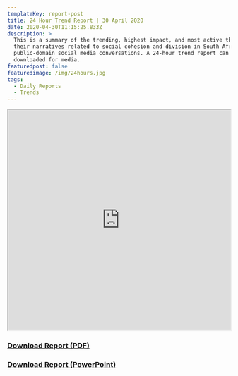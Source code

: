 ```yaml
---
templateKey: report-post
title: 24 Hour Trend Report | 30 April 2020
date: 2020-04-30T11:15:25.833Z
description: >
  This is a summary of the trending, highest impact, and most active themes and
  their narratives related to social cohesion and division in South African
  public-domain social media conversations. A 24-hour trend report can be
  downloaded for media.
featuredpost: false
featuredimage: /img/24hours.jpg
tags:
  - Daily Reports
  - Trends
---
```

<iframe src="https://drive.google.com/file/d/1F2eVrM7-xQj0-NmnzkRb63RSzEDwPgpw/preview" width="100%" height="500"></iframe>
<br> <a href="https://drive.google.com/u/0/uc?id=1F2eVrM7-xQj0-NmnzkRb63RSzEDwPgpw&export=download" target="blank"><h3><strong>Download Report (PDF)</h3></strong></a><a href="https://docs.google.com/presentation/d/1uIxhm8Td_DLH4e577dlRkhuBY4me0yYsioO6VFYzgaM/edit?usp=sharing" target="blank"><h3><strong>Download Report (PowerPoint)</h3></strong></a>